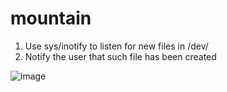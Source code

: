 # mountain
1. Use sys/inotify to listen for new files in /dev/
2. Notify the user that such file has been created

![image](https://user-images.githubusercontent.com/35516367/214254116-7be2d653-e1ae-4233-ae83-6a0615bc1a3f.png)
